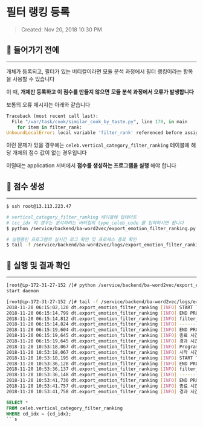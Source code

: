 # 필터 랭킹 등록
> Created: Nov 20, 2018 10:30 PM

## 📝 들어가기 전에
---

개체가 등록되고, 필터가 있는 버티컬이라면
모듈 분석 과정에서 필터 랭킹이라는 항목을 사용할 수 있습니다

이 때, **개체만 등록하고 이 점수를 만들지 않으면**
**모듈 분석 과정에서 오류가 발생합니다**

보통의 오류 메시지는 아래와 같습니다

```python
Traceback (most recent call last):
  File "/var/task/cook/similar_cook_by_taste.py", line 170, in main
    for item in filter_rank:
UnboundLocalError: local variable 'filter_rank' referenced before assignment
```

이런 문제가 있을 경우에는 `celeb.vertical_category_filter_ranking` 테이블에
해당 개체의 점수 값이 없는 경우입니다

이럴때는 application 서버에서 **점수를 생성하는 프로그램을 실행** 해야 합니다


## 💯 점수 생성
---

```bash
$ ssh root@13.113.223.47

# vertical_category_filter_ranking 테이블에 업데이트
# tcc_idx 의 경우는 분석하려는 버티컬의 type_celeb_code 를 입력하시면 됩니다
$ python /service/backend/ba-word2vec/export_emotion_filter_ranking.py -r start -v {tcc_idx}

# 실행중인 프로그램의 실시간 로그 확인 및 프로세스 종료 확인
$ tail -f /service/backend/ba-word2vec/logs/export_emotion_filter_ranking.log
```




## 🙈 실행 및 결과 확인
---

```bash
[root@ip-172-31-27-152 /]# python /service/backend/ba-word2vec/export_emotion_filter_ranking.py -r start -v 25
start daemon

[root@ip-172-31-27-152 /]# tail -f /service/backend/ba-word2vec/logs/export_emotion_filter_ranking.log
2018-11-20 06:15:02,120 dt.export_emotion_filter_ranking [INFO] START TCC_IDX : 22
2018-11-20 06:15:14,799 dt.export_emotion_filter_ranking [INFO] END PROCESS_CATEGORY_FILTER_RANKING TCC_IDX : 22
2018-11-20 06:15:14,812 dt.export_emotion_filter_ranking [INFO] filter_list cnt : 10
2018-11-20 06:15:14,824 dt.export_emotion_filter_ranking [INFO] -----------------tcc_idx: 22, cnt : 10
2018-11-20 06:15:19,604 dt.export_emotion_filter_ranking [INFO] END PROCESS_FILTER_RANKING TCC_IDX : 22
2018-11-20 06:15:19,645 dt.export_emotion_filter_ranking [INFO] 종료 시간 2018-11-20 06:15:19.645527
2018-11-20 06:15:19,645 dt.export_emotion_filter_ranking [INFO] 경과 시간 0:00:17.659540
2018-11-20 10:53:18,067 dt.export_emotion_filter_ranking [INFO] Program Started
2018-11-20 10:53:18,067 dt.export_emotion_filter_ranking [INFO] 시작 시간2018-11-20 10:53:18.067827
2018-11-20 10:53:18,195 dt.export_emotion_filter_ranking [INFO] START TCC_IDX : 25
2018-11-20 10:53:36,128 dt.export_emotion_filter_ranking [INFO] END PROCESS_CATEGORY_FILTER_RANKING TCC_IDX : 25
2018-11-20 10:53:36,137 dt.export_emotion_filter_ranking [INFO] filter_list cnt : 10
2018-11-20 10:53:36,148 dt.export_emotion_filter_ranking [INFO] -----------------tcc_idx: 25, cnt : 10
2018-11-20 10:53:41,730 dt.export_emotion_filter_ranking [INFO] END PROCESS_FILTER_RANKING TCC_IDX : 25
2018-11-20 10:53:41,757 dt.export_emotion_filter_ranking [INFO] 종료 시간 2018-11-20 10:53:41.757942
2018-11-20 10:53:41,758 dt.export_emotion_filter_ranking [INFO] 경과 시간 0:00:23.689962
```

```sql
SELECT *
FROM celeb.vertical_category_filter_ranking
WHERE cd_idx = {cd_idx};
```s